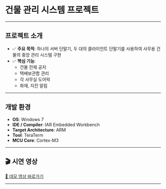 # 건물 관리 시스템 프로젝트


---

## 프로젝트 소개

- ✅ **주요 목적**: 하나의 서버 단말기, 두 대의 클라이언트 단말기를 사용하여 사무용 건물의 중앙 관리 시스템 구현
- ✅ **핵심 기능**:
  - 건물 전체 공지
  - 택배보관함 관리
  - 각 사무실 도어락
  - 화재, 지진 알림

---

## 개발 환경

-  **OS**: Windows 7
-  **IDE / Compiler**: IAR Embedded Workbench
-  **Target Architecture**: ARM
-  **Tool**: TeraTerm
-  **MCU Core**: Cortex-M3

---

## 🎬 시연 영상  
[🎥 데모 영상 바로가기](https://youtu.be/Rf3Y04CUFt0)

---
